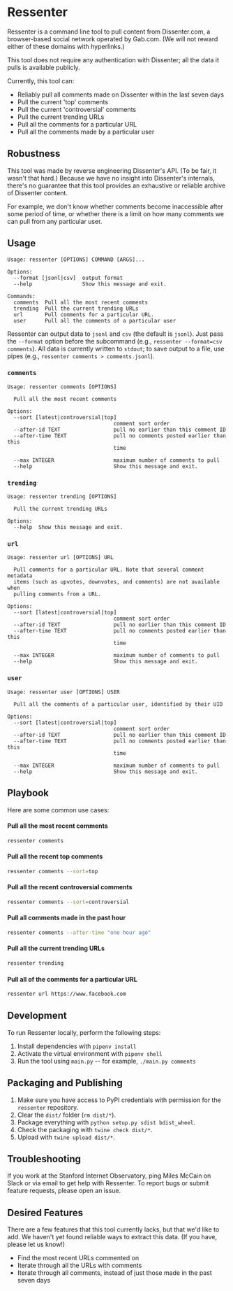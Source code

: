 # Ressenter

Ressenter is a command line tool to pull content from Dissenter.com, a browser-based social network operated by Gab.com. (We will not reward either of these domains with hyperlinks.)

This tool does not require any authentication with Dissenter; all the data it pulls is available publicly.

Currently, this tool can:

* Reliably pull all comments made on Dissenter within the last seven days
* Pull the current 'top' comments
* Pull the current 'controversial' comments
* Pull the current trending URLs
* Pull all the comments for a particular URL
* Pull all the comments made by a particular user

## Robustness

This tool was made by reverse engineering Dissenter's API. (To be fair, it wasn't that hard.) Because we have no insight into Dissenter's internals, there's no guarantee that this tool provides an exhaustive or reliable archive of Dissenter content.

For example, we don't know whether comments become inaccessible after some period of time, or whether there is a limit on how many comments we can pull from any particular user.

## Usage

```
Usage: ressenter [OPTIONS] COMMAND [ARGS]...

Options:
  --format [jsonl|csv]  output format
  --help                Show this message and exit.

Commands:
  comments  Pull all the most recent comments
  trending  Pull the current trending URLs
  url       Pull comments for a particular URL.
  user      Pull all the comments of a particular user
```

Ressenter can output data to `jsonl` and `csv` (the default is `jsonl`). Just pass the `--format` option before the subcommand (e.g., `ressenter --format=csv comments`). All data is currently written to `stdout`; to save output to a file, use pipes (e.g., `ressenter comments > comments.jsonl`).

### `comments`

```
Usage: ressenter comments [OPTIONS]

  Pull all the most recent comments

Options:
  --sort [latest|controversial|top]
                                  comment sort order
  --after-id TEXT                 pull no earlier than this comment ID
  --after-time TEXT               pull no comments posted earlier than this
                                  time

  --max INTEGER                   maximum number of comments to pull
  --help                          Show this message and exit.
```

### `trending`

```
Usage: ressenter trending [OPTIONS]

  Pull the current trending URLs

Options:
  --help  Show this message and exit.
```

### `url`

```
Usage: ressenter url [OPTIONS] URL

  Pull comments for a particular URL. Note that several comment metadata
  items (such as upvotes, downvotes, and comments) are not available when
  pulling comments from a URL.

Options:
  --sort [latest|controversial|top]
                                  comment sort order
  --after-id TEXT                 pull no earlier than this comment ID
  --after-time TEXT               pull no comments posted earlier than this
                                  time

  --max INTEGER                   maximum number of comments to pull
  --help                          Show this message and exit.
```

### `user`

```
Usage: ressenter user [OPTIONS] USER

  Pull all the comments of a particular user, identified by their UID

Options:
  --sort [latest|controversial|top]
                                  comment sort order
  --after-id TEXT                 pull no earlier than this comment ID
  --after-time TEXT               pull no comments posted earlier than this
                                  time

  --max INTEGER                   maximum number of comments to pull
  --help                          Show this message and exit.
```

## Playbook

Here are some common use cases:

#### Pull all the most recent comments

```bash
ressenter comments
```

#### Pull all the recent top comments

```bash
ressenter comments --sort=top
```

#### Pull all the recent controversial comments

```bash
ressenter comments --sort=controversial
```

#### Pull all comments made in the past hour

```bash
ressenter comments --after-time "one hour ago"
```

#### Pull all the current trending URLs

```bash
ressenter trending
```

#### Pull all of the comments for a particular URL

```bash
ressenter url https://www.facebook.com
```

## Development

To run Ressenter locally, perform the following steps:

1. Install dependencies with `pipenv install`
2. Activate the virtual environment with `pipenv shell`
3. Run the tool using `main.py` -- for example, `./main.py comments`

## Packaging and Publishing

1. Make sure you have access to PyPI credentials with permission for the `ressenter` repository.
2. Clear the `dist/` folder (`rm dist/*`).
3. Package everything with `python setup.py sdist bdist_wheel`.
4. Check the packaging with `twine check dist/*`.
5. Upload with `twine upload dist/*`.

## Troubleshooting

If you work at the Stanford Internet Observatory, ping Miles McCain on Slack or via email to get help with Ressenter. To report bugs or submit feature requests, please open an issue.

## Desired Features

There are a few features that this tool currently lacks, but that we'd like to add. We haven't yet found reliable ways to extract this data. (If you have, please let us know!)

* Find the most recent URLs commented on
* Iterate through all the URLs with comments
* Iterate through all comments, instead of just those made in the past seven days